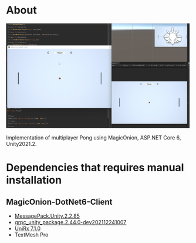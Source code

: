 # About
<img src="doc/Pong_onion4.gif" alt="pong-onion" width="500"/>

Implementation of multiplayer Pong using MagicOnion, ASP.NET Core 6, Unity2021.2.

# Dependencies that requires manual installation
## MagicOnion-DotNet6-Client
- [MessagePack.Unity.2.2.85](https://github.com/neuecc/MessagePack-CSharp/releases/tag/v2.2.85)
- [grpc_unity_package.2.44.0-dev202112241007](https://packages.grpc.io/)
- [UniRx 7.1.0](https://assetstore.unity.com/packages/tools/integration/unirx-reactive-extensions-for-unity-17276?locale=ja-JP)
- TextMesh Pro